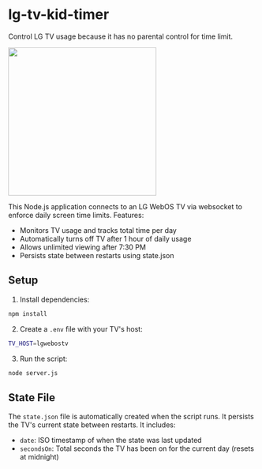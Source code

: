 # lg-tv-kid-timer

Control LG TV usage because it has no parental control for time limit.

<img src="https://github.com/user-attachments/assets/d2743bdd-8747-46e0-bb84-3f353bebb6c9" width="300"/>

This Node.js application connects to an LG WebOS TV via websocket to enforce daily screen time limits. Features:

- Monitors TV usage and tracks total time per day
- Automatically turns off TV after 1 hour of daily usage
- Allows unlimited viewing after 7:30 PM
- Persists state between restarts using state.json

## Setup

1. Install dependencies:

```bash
npm install
```

2. Create a `.env` file with your TV's host:

```bash
TV_HOST=lgwebostv
```

3. Run the script:

```bash
node server.js
```

## State File

The `state.json` file is automatically created when the script runs. It persists the TV's current state between restarts. It includes:

- `date`: ISO timestamp of when the state was last updated
- `secondsOn`: Total seconds the TV has been on for the current day (resets at midnight)

